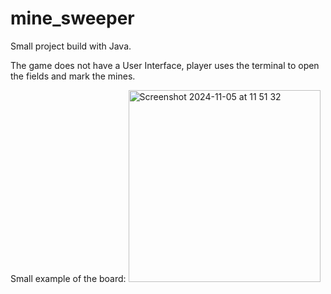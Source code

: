 # mine_sweeper
Small project build with Java.

The game does not have a User Interface, player uses the terminal to open the fields and mark the mines.

Small example of the board:
<img width="307" alt="Screenshot 2024-11-05 at 11 51 32" src="https://github.com/user-attachments/assets/6edc3038-a6b8-4e99-83f4-22089846bd65">
